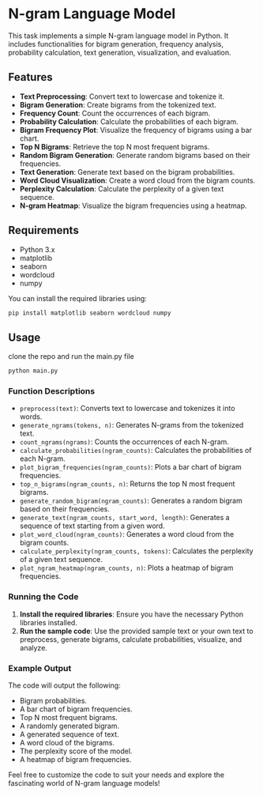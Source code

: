 # N-gram Language Model

This task implements a simple N-gram language model in Python. It includes functionalities for bigram generation, frequency analysis, probability calculation, text generation, visualization, and evaluation.

## Features

- **Text Preprocessing**: Convert text to lowercase and tokenize it.
- **Bigram Generation**: Create bigrams from the tokenized text.
- **Frequency Count**: Count the occurrences of each bigram.
- **Probability Calculation**: Calculate the probabilities of each bigram.
- **Bigram Frequency Plot**: Visualize the frequency of bigrams using a bar chart.
- **Top N Bigrams**: Retrieve the top N most frequent bigrams.
- **Random Bigram Generation**: Generate random bigrams based on their frequencies.
- **Text Generation**: Generate text based on the bigram probabilities.
- **Word Cloud Visualization**: Create a word cloud from the bigram counts.
- **Perplexity Calculation**: Calculate the perplexity of a given text sequence.
- **N-gram Heatmap**: Visualize the bigram frequencies using a heatmap.

## Requirements

- Python 3.x
- matplotlib
- seaborn
- wordcloud
- numpy

You can install the required libraries using:

```bash
pip install matplotlib seaborn wordcloud numpy
```

## Usage

clone the repo and run the main.py file

```bash
python main.py
```

### Function Descriptions

- `preprocess(text)`: Converts text to lowercase and tokenizes it into words.
- `generate_ngrams(tokens, n)`: Generates N-grams from the tokenized text.
- `count_ngrams(ngrams)`: Counts the occurrences of each N-gram.
- `calculate_probabilities(ngram_counts)`: Calculates the probabilities of each N-gram.
- `plot_bigram_frequencies(ngram_counts)`: Plots a bar chart of bigram frequencies.
- `top_n_bigrams(ngram_counts, n)`: Returns the top N most frequent bigrams.
- `generate_random_bigram(ngram_counts)`: Generates a random bigram based on their frequencies.
- `generate_text(ngram_counts, start_word, length)`: Generates a sequence of text starting from a given word.
- `plot_word_cloud(ngram_counts)`: Generates a word cloud from the bigram counts.
- `calculate_perplexity(ngram_counts, tokens)`: Calculates the perplexity of a given text sequence.
- `plot_ngram_heatmap(ngram_counts, n)`: Plots a heatmap of bigram frequencies.

### Running the Code

1. **Install the required libraries**: Ensure you have the necessary Python libraries installed.
2. **Run the sample code**: Use the provided sample text or your own text to preprocess, generate bigrams, calculate probabilities, visualize, and analyze.

### Example Output

The code will output the following:
- Bigram probabilities.
- A bar chart of bigram frequencies.
- Top N most frequent bigrams.
- A randomly generated bigram.
- A generated sequence of text.
- A word cloud of the bigrams.
- The perplexity score of the model.
- A heatmap of bigram frequencies.

Feel free to customize the code to suit your needs and explore the fascinating world of N-gram language models!

